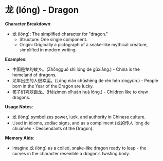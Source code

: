 # **龙 (lóng) - Dragon**

**Character Breakdown**:  
- 龙 (lóng): The simplified character for "dragon."
  - Structure: One single component.
  - Origin: Originally a pictograph of a snake-like mythical creature, simplified in modern writing.

**Examples**:  
- 中国是龙的故乡。(Zhōngguó shì lóng de gùxiāng.) - China is the homeland of dragons.  
- 龙年出生的人很幸运。(Lóng nián chūshēng de rén hěn xìngyùn.) - People born in the Year of the Dragon are lucky.  
- 孩子们喜欢画龙。(Háizimen xǐhuān huà lóng.) - Children like to draw dragons.

**Usage Notes**:  
- 龙 (lóng) symbolizes power, luck, and authority in Chinese culture.  
- Used in idioms, zodiac signs, and as a compliment (龙的传人 lóng de chuánrén - Descendants of the Dragon).

**Memory Aids**:  
- Imagine 龙 (lóng) as a coiled, snake-like dragon ready to leap - the curves in the character resemble a dragon’s twisting body.